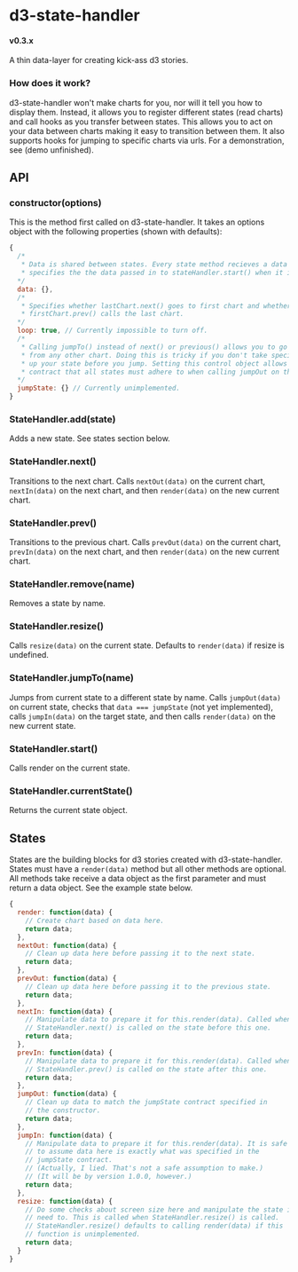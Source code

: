 # d3-state-handler
#### v0.3.x
A thin data-layer for creating kick-ass d3 stories.

### How does it work?
d3-state-handler won't make charts for you, nor will it tell you how to display them. Instead, it allows you to register different states (read charts) and call hooks as you transfer between states. This allows you to act on your data between charts making it easy to transition between them. It also supports hooks for jumping to specific charts via urls. For a demonstration, see (demo unfinished).

## API

### constructor(options)
This is the method first called on d3-state-handler. It takes an options object with the following properties (shown with defaults):

```javascript
{
  /* 
   * Data is shared between states. Every state method recieves a data parameter, this 
   * specifies the the data passed in to stateHandler.start() when it is first called.
  */
  data: {},
  /*
   * Specifies whether lastChart.next() goes to first chart and whether
   * firstChart.prev() calls the last chart.
  */
  loop: true, // Currently impossible to turn off.
  /*
   * Calling jumpTo() instead of next() or previous() allows you to go to any chart
   * from any other chart. Doing this is tricky if you don't take special care to clean
   * up your state before you jump. Setting this control object allows you to create a
   * contract that all states must adhere to when calling jumpOut on the state.
  */
  jumpState: {} // Currently unimplemented.
}
```

### StateHandler.add(state)
Adds a new state. See states section below.

### StateHandler.next()
Transitions to the next chart. Calls `nextOut(data)` on the current chart, `nextIn(data)` on the next chart, and then `render(data)` on the new current chart.

### StateHandler.prev()
Transitions to the previous chart. Calls `prevOut(data)` on the current chart, `prevIn(data)` on the next chart, and then `render(data)` on the new current chart.

### StateHandler.remove(name)
Removes a state by name.

### StateHandler.resize()
Calls `resize(data)` on the current state. Defaults to `render(data)` if resize is undefined.

### StateHandler.jumpTo(name)
Jumps from current state to a different state by name. Calls `jumpOut(data)` on current state, checks that `data === jumpState` (not yet implemented), calls `jumpIn(data)` on the target state, and then calls `render(data)` on the new current state.

### StateHandler.start()
Calls render on the current state.

### StateHandler.currentState()
Returns the current state object.

## States
States are the building blocks for d3 stories created with d3-state-handler. States must have a `render(data)` method but all other methods are optional. All methods take receive a data object as the first parameter and must return a data object. See the example state below.

```javascript
{
  render: function(data) {
    // Create chart based on data here.
    return data;
  },
  nextOut: function(data) {
    // Clean up data here before passing it to the next state.
    return data;
  },
  prevOut: function(data) {
    // Clean up data here before passing it to the previous state.
    return data;
  },
  nextIn: function(data) {
    // Manipulate data to prepare it for this.render(data). Called when 
    // StateHandler.next() is called on the state before this one.
    return data;
  },
  prevIn: function(data) {
    // Manipulate data to prepare it for this.render(data). Called when
    // StateHandler.prev() is called on the state after this one.
    return data;
  },
  jumpOut: function(data) {
    // Clean up data to match the jumpState contract specified in 
    // the constructor.
    return data;
  },
  jumpIn: function(data) {
    // Manipulate data to prepare it for this.render(data). It is safe
    // to assume data here is exactly what was specified in the 
    // jumpState contract. 
    // (Actually, I lied. That's not a safe assumption to make.) 
    // (It will be by version 1.0.0, however.)
    return data;
  },
  resize: function(data) {
    // Do some checks about screen size here and manipulate the state if you
    // need to. This is called when StateHandler.resize() is called.
    // StateHandler.resize() defaults to calling render(data) if this
    // function is unimplemented.
    return data;
  }
}
```
